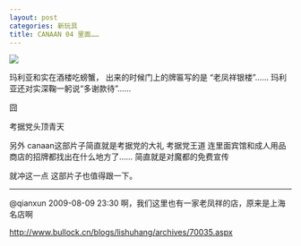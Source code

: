 ```yaml
---
layout: post
categories: 新玩具
title: CANAAN 04 里面……
---
```


![](http://ww1.sinaimg.cn/large/4b91f9d5gy1g576dvmhnoj20m60ewwze.jpg)

玛利亚和实在酒楼吃螃蟹，
出来的时候门上的牌匾写的是
“老凤祥银楼”……
玛利亚还对实深鞠一躬说“多谢款待”……

囧

考据党头顶青天

另外
canaan这部片子简直就是考据党的大礼
考据党王道
连里面宾馆和成人用品商店的招牌都找出在什么地方了……
简直就是对魔都的免费宣传

就冲这一点
这部片子也值得跟一下。

---

@qianxun 2009-08-09 23:30
啊，我们这里也有一家老凤祥的店，原来是上海名店啊

<http://www.bullock.cn/blogs/lishuhang/archives/70035.aspx>